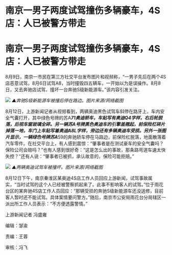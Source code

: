 # 南京一男子两度试驾撞伤多辆豪车，4S店：人已被警方带走

# 南京一男子两度试驾撞伤多辆豪车，4S店：人已被警方带走

8月9日，南京一市民在第三方社交平台发布图片和视频称，“一男子先后在两个4S店恶意试驾，8月6日试驾A8，当时撞毁四五辆车，一开始以为是误操作。8月8日，又去奔驰店试驾，撞坏一台奔驰S级新能源车。”该内容引发关注。

![](https://inews.gtimg.com/om_bt/OaNeCfS4d2Cbhp1GZj3rZPb1jL9w-IK7vAu2vJGd6tZMYAA/1000)
_▲奔驰S级新能源车被撞后停在路边。图片来源/网络截图_

8月12日，上游新闻记者从视频看到，两辆奥迪黑色试驾车斜停在路牙上，车内安全气囊打开，其中绿色号牌的苏A***71奥迪轿车，车贴写有奥迪Q4字样，右后轮脱落，后视车窗玻璃全碎。另一辆苏A号牌黑色奥迪车的引擎盖翘起，前保险杠碎片掉落一地，车门上车贴写着奥迪A8L字样，旁边还有多辆奥迪车受损。另外一张图片显示，一辆绿色号牌苏A***59的奔驰轿车停在马路边，前保险杠脱落，地面散落着汽车零件。在社交平台上，有人感到震惊：“肇事者是在测试豪车的安全气囊吗？保险公司会赔吗？”也有人感到很好奇：“这是怎么出的事故，那条路弯道车速太快失控？”还有人说：“肇事者已被抓，承认故意的，保险可能拒赔。”

![](https://inews.gtimg.com/om_bt/OTS0DTNlD3F3ETiJTvFmDkqzroVbVohRV3hdmRdKPjteYAA/1000)
_▲两辆奥迪试驾车被撞坏。图片来源/网络截图_

8月12日下午，南京秦淮区某奥迪4S店工作人员回应上游新闻，试驾事故属实，“当时试驾的这个人已经被警察抓起来了。此事不影响客人的试驾。”位于雨花台区的某奔驰4S店工作人员回应：“那辆受损的奔驰S级新能源车还没送修，目前客人暂时还不能试驾。具体案情要问警方。”随后，南京市公安局雨花台分局辖区一派出所工作人员表示：“不方便透露警情。”

上游新闻记者 冯盛雍

编辑：邹渝

责编：王蓉

审核：冯飞

